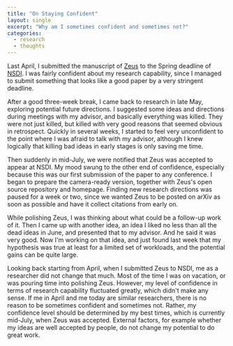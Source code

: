 ```yaml
---
title: "On Staying Confident"
layout: single
excerpt: "Why am I sometimes confident and sometimes not?"
categories:
  - research
  - thoughts
---
```


Last April, I submitted the manuscript of [Zeus](https://ml.energy/zeus) to the Spring deadline of [NSDI](https://www.usenix.org/conference/nsdi23).
I was fairly confident about my research capability, since I managed to submit something that looks like a good paper by a very stringent deadline.

After a good three-week break, I came back to research in late May, exploring potential future directions.
I suggested some ideas and directions during meetings with my advisor, and basically everything was killed.
They were not just killed, but killed with very good reasons that seemed obvious in retrospect.
Quickly in several weeks, I started to feel very unconfident to the point where I was afraid to talk with my advisor, although I knew logically that killing bad ideas in early stages is only saving me time.

Then suddenly in mid-July, we were notified that Zeus was accepted to appear at NSDI.
My mood swung to the other end of confidence, especially because this was our first submission of the paper to any conference.
I began to prepare the camera-ready version, together with Zeus's open source repository and homepage.
Finding new research directions was paused for a week or two, since we wanted Zeus to be posted on arXiv as soon as possible and have it collect citations from early on.

While polishing Zeus, I was thinking about what could be a follow-up work of it.
Then I came up with another idea, an idea I liked no less than all the dead ideas in June, and presented that to my advisor.
And he said it was very good.
Now I'm working on that idea, and just found last week that my hypothesis was true at least for a limited set of workloads, and the potential gains can be quite large.

Looking back starting from April, when I submitted Zeus to NSDI, me as a researcher did not change that much.
Most of the time I was on vacation, or was pouring time into polishing Zeus.
However, my level of confidence in terms of research capability fluctuated greatly, which didn't make any sense.
If me in April and me today are similar researchers, there is no reason to be sometimes confident and sometimes not.
Rather, my confidence level should be determined by my best times, which is currently mid-July, when Zeus was accepted.
External factors, for example whether my ideas are well accepted by people, do not change my potential to do great work.
